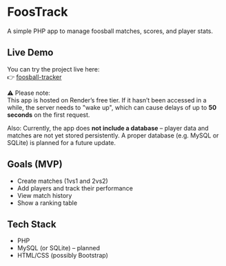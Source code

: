 # FoosTrack

A simple PHP app to manage foosball matches, scores, and player stats.

## Live Demo

You can try the project live here:  
👉 [foosball-tracker](https://foosball-tracker-u77b.onrender.com)

⚠️ Please note:  
This app is hosted on Render’s free tier. If it hasn’t been accessed in a while, the server needs to "wake up", which can cause delays of up to **50 seconds** on the first request.

Also: Currently, the app does **not include a database** – player data and matches are not yet stored persistently. A proper database (e.g. MySQL or SQLite) is planned for a future update.

## Goals (MVP)

- Create matches (1vs1 and 2vs2)
- Add players and track their performance
- View match history
- Show a ranking table

## Tech Stack

- PHP
- MySQL (or SQLite) – planned
- HTML/CSS (possibly Bootstrap)
